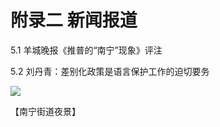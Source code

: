 # 附录二 新闻报道

5.1 羊城晚报《推普的“南宁”现象》评注

5.2 刘丹青：差别化政策是语言保护工作的迫切要务

![](https://timgsa.baidu.com/timg?image&quality=80&size=b9999_10000&sec=1554067885436&di=9198ac15a0bbde319c968f3f73e30d1d&imgtype=0&src=http%3A%2F%2Fphoto.tuchong.com%2F486203%2Ff%2F11064404.jpg)

【南宁街道夜景】